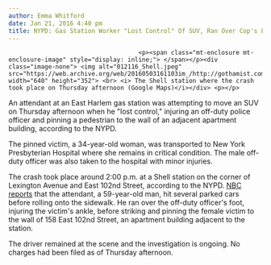 ```yaml
---
author: Emma Whitford
date: Jan 21, 2016 4:40 pm
title: NYPD: Gas Station Worker "Lost Control" Of SUV, Ran Over Cop's Foot, Pinned Woman To Wall
---
```


	
										<p><span class="mt-enclosure mt-enclosure-image" style="display: inline;"> </span></p><div class="image-none"> <img alt="012116_Shell.jpeg" src="https://web.archive.org/web/20160503161103im_/http://gothamist.com/attachments/nyc_ewhitford/012116_Shell.jpeg" width="640" height="352"> <br> <i> The Shell station where the crash took place on Thursday afternoon (Google Maps)</i></div> <p></p>

<p>An attendant at an East Harlem gas station was attempting to move an SUV on Thursday afternoon when he &quot;lost control,&quot; injuring an off-duty police officer and pinning a pedestrian to the wall of an adjacent apartment building, according to the NYPD. </p>

<p>The pinned victim, a 34-year-old woman, was transported to New York Presbyterian Hospital where she remains in critical condition. The male off-duty officer was also taken to the hospital with minor injuries. </p>

<p>The crash took place around 2:00 p.m. at a Shell station on the corner of Lexington Avenue and East 102nd Street, according to the NYPD. <a href="https://web.archive.org/web/20160503161103/http://www.nbcnewyork.com/news/local/Off-Duty-Cop-Hurt-Car-Crash-New-York-City-East-Harlem-366094611.html?_osource=SocialFlowTwt_NYBrand">NBC reports</a> that the attendant, a 59-year-old man, hit several parked cars before rolling onto the sidewalk. He ran over the off-duty officer&apos;s foot, injuring the victim&apos;s ankle, before striking and pinning the female victim to the wall of 158 East 102nd Street, an apartment building adjacent to the station. </p>

<p>The driver remained at the scene and the investigation is ongoing. No charges had been filed as of Thursday afternoon. </p>					
										
									
				